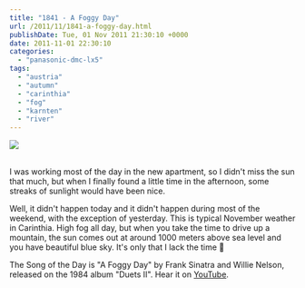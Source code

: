 ```yaml
---
title: "1841 - A Foggy Day"
url: /2011/11/1841-a-foggy-day.html
publishDate: Tue, 01 Nov 2011 21:30:10 +0000
date: 2011-11-01 22:30:10
categories: 
  - "panasonic-dmc-lx5"
tags: 
  - "austria"
  - "autumn"
  - "carinthia"
  - "fog"
  - "karnten"
  - "river"
---
```

<div class="container">
<div class="center"><a target="_blank" href="https://d25zfm9zpd7gm5.cloudfront.net/1200x1200/2011/20111101_161116_ps.jpg"><img src="https://d25zfm9zpd7gm5.cloudfront.net/0600x0600/2011/20111101_161116_ps.jpg" /></a></div>
</div>
<br />

I was working most of the day in the new apartment, so I didn't miss the sun that much, but when I finally found a little time in the afternoon, some streaks of sunlight would have been nice.

 Well, it didn't happen today and it didn't happen during most of the weekend, with the exception of yesterday. This is typical November weather in Carinthia. High fog all day, but when you take the time to drive up a mountain, the sun comes out at around 1000 meters above sea level and you have beautiful blue sky. It's only that I lack the time 🙂

The Song of the Day is "A Foggy Day" by Frank Sinatra and Willie Nelson, released on the 1984 album "Duets II". Hear it on <a href="http://www.youtube.com/watch?v=faq44rh7Frk" target="_blank">YouTube</a>.
